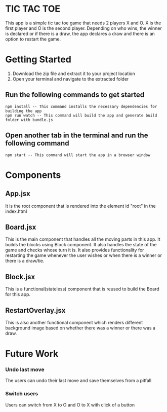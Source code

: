 TIC TAC TOE
===================================

This app is a simple tic tac toe game that needs 2 players X and O. X is the first player and O is the second player. Depending on who wins, the winner is declared or if there is a draw, the app declares a draw and there is an option to restart the game.

Getting Started
==================

1. Download the zip file and extract it to your project location
2. Open your terminal and navigate to the extracted folder
## Run the following commands to get started
	npm install -- This command installs the necessary dependencies for  building the app
	npm run watch -- This command will build the app and generate build folder with bundle.js
## Open another tab in the terminal and run the following command
	npm start -- This command will start the app in a browser window


Components
==================

## App.jsx 
It is the root component that is rendered into the element id "root" in the index.html

## Board.jsx
This is the main component that handles all the moving parts in this app. It builds the blocks using Block component. It also handles the state of the game and checks whose turn it is. It also provides functionality for restarting the game whenever the user wishes or when there is a winner or there is a draw/tie.

## Block.jsx
This is a functional(stateless) component that is reused to build the Board for this app.

## RestartOverlay.jsx
This is also another functional component which renders different background image based on whether there was a winner or there was a draw.

Future Work
==================

### Undo last move
The users can undo their last move and save themselves from a pitfall
### Switch users
Users can switch from X to O and O to X with click of a button



